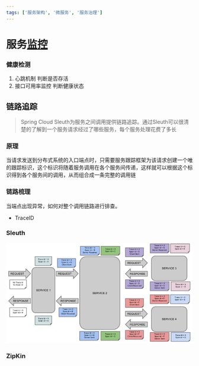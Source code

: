 ```yaml
---
tags: ['服务架构', '微服务', '服务治理']
---
```


# 服务[监控](/软件工程/架构/系统设计/可观测性.md)

### 健康检测

1. 心跳机制 判断是否存活
2. 接口可用率监控 判断健康状态

## 链路追踪

> Spring Cloud Sleuth为服务之间调用提供链路追踪。通过Sleuth可以很清楚的了解到一个服务请求经过了哪些服务，每个服务处理花费了多长

### 原理

当请求发送到分布式系统的入口端点时，只需要服务跟踪框架为该请求创建一个唯的跟踪标识，这个标识将随着服务调用在各个服务间传递，这样就可以根据这个标识得到各个服务间的调用，从而组合成一条完整的调用链

### 链路梳理

当端点出现异常，如何对整个调用链路进行排查。

- TraceID

### Sleuth

![链路追踪的trace与span](/assets/202232216286.png)

### ZipKin
